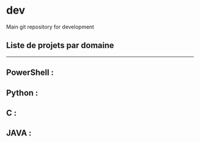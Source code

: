 # dev
Main git repository for development

## Liste de projets par domaine
---
PowerShell :
- 

Python :
-

C :
-

JAVA :
-
